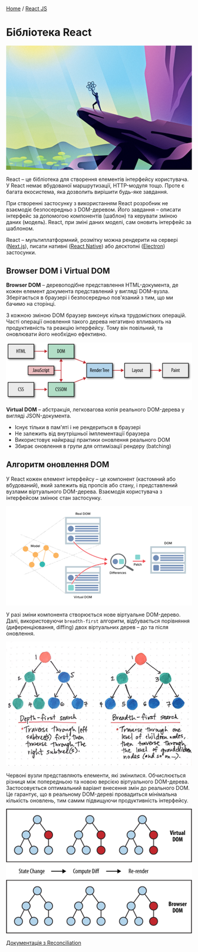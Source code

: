 [Home](../../README.md) / [React JS](../README_REACT.md)

# Бібліотека React

![](img/cover.png)

React – це бібліотека для створення елементів інтерфейсу користувача. У React немає вбудованої маршрутизації, HTTP-модуля тощо. Проте є багата екосистема, яка дозволить вирішити будь-яке завдання.

При створенні застосунку з використанням React розробник не взаємодіє безпосередньо з DOM-деревом. Його завдання – описати інтерфейс за допомогою компонентів (шаблон) та керувати зміною даних (модель). React, при зміні даних моделі, сам оновить інтерфейс за шаблоном.

React – мультиплатформний, розмітку можна рендерити на сервері ([Next.js](https://nextjs.org/)), писати нативні ([React Native](https://facebook.github.io/react-native/)) або десктопні ([Electron](https://www.electronjs.org/)) застосунки.

## Browser DOM і Virtual DOM

**Browser DOM** – деревоподібне представлення HTML-документа, де кожен елемент документа представлений у вигляді DOM-вузла. Зберігається в браузері і безпосередньо пов'язаний з тим, що ми бачимо на сторінці.

З кожною зміною DOM браузер виконує кілька трудомістких операцій. Часті операції оновлення такого дерева негативно впливають на продуктивність та реакцію інтерфейсу. Тому він повільний, та оновлювати його необхідно ефективно.

![](img/browser-rendering-flow.png)

**Virtual DOM** – абстракція, легковагова копія реального DOM-дерева у вигляді JSON-документа.

* Існує тільки в пам'яті і не рендериться в браузері
* Не залежить від внутрішньої імплементації браузера
* Використовує найкращі практики оновлення реального DOM
* Збирає оновлення в групи для оптимізації рендеру (batching)

## Алгоритм оновлення DOM

У React кожен елемент інтерфейсу – це компонент (кастомний або вбудований), який залежить від пропсів або стану, і представлений вузлами віртуального DOM-дерева. Взаємодія користувача з інтерфейсом змінює стан застосунку.

![](img/vdom-and-dom.png)

У разі зміни компонента створюється нове віртуальне DOM-дерево. Далі, використовуючи `breadth-first` алгоритм, відбувається порівняння (диференціювання, diffing) двох віртуальних дерев – до та після оновлення.

![](img/breadth-first-algorithm.jpeg)

Червоні вузли представляють елементи, які змінилися. Обчислюється різниця між попередньою та новою версією віртуального DOM-дерева. Застосовується оптимальний варіант внесення змін до реального DOM. Це гарантує, що в реальному DOM-дереві провадиться мінімальна кількість оновлень, тим самим підвищуючи продуктивність інтерфейсу.

![](img/dom-update-chain.png)

[Документація з Reconciliation](https://reactjs.org/docs/reconciliation.html)